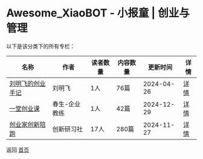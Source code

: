 # Awesome_XiaoBOT - 小报童 | 创业与管理

以下是该分类下的所有专栏：

| 名称 | 作者 | 读者数量 | 内容数量 | 更新时间 | 详情 |
|------|------|----------|----------|----------|------|
| [刘明飞的创业手记](https://xiaobot.net/p/daobi?refer=0b133df9-27dc-423b-8101-639049001c13) | 刘明飞 | 1人 | 76篇 |  2024-04-26 | [详情](../data/daobi.md) |
| [一堂创业课](https://xiaobot.net/p/wcs918?refer=0b133df9-27dc-423b-8101-639049001c13) | 春生-企业教练 | 1人 | 42篇 |  2024-12-29 | [详情](../data/wcs918.md) |
| [创业家创新陪跑](https://xiaobot.net/p/qch20121212?refer=0b133df9-27dc-423b-8101-639049001c13) | 创新研习社 | 17人 | 280篇 |  2024-11-27 | [详情](../data/qch20121212.md) |


返回 [首页](../README.md)
